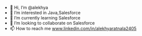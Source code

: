 - 👋 Hi, I’m @alekhya
- 👀 I’m interested in Java,Salesforce
- 🌱 I’m currently learning  Salesforce
- 💞️ I’m looking to collaborate on Salesforce
- 📫 How to reach me www.linkedin.com/in/alekhyaratnala2405

<!---
alekhya-2405/alekhya-2405 is a ✨ special ✨ repository because its `README.md` (this file) appears on your GitHub profile.
You can click the Preview link to take a look at your changes.
--->
